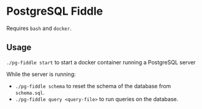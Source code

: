 # PostgreSQL Fiddle

Requires `bash` and `docker`.

## Usage

`./pg-fiddle start` to start a docker container running a PostgreSQL server

While the server is running:
- `./pg-fiddle schema` to reset the schema of the database from `schema.sql`.
- `./pg-fiddle query <query-file>` to run queries on the database.
